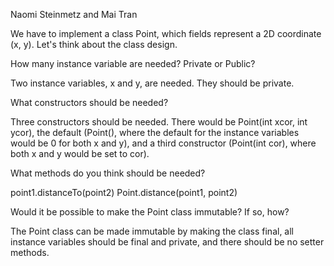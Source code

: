 Naomi Steinmetz and Mai Tran

We have to implement a class Point, which fields represent a 2D coordinate (x, y). Let's think about the class design.

   How many instance variable are needed? Private or Public?

   Two instance variables, x and y, are needed. They should be private.

   What constructors should be needed?

   Three constructors should be needed. There would be Point(int xcor, int ycor), the default (Point(), where the default for the instance variables would be 0 for both x and y), and a third constructor (Point(int cor), where both x and y would be set to cor).

   What methods do you think should be needed?

   point1.distanceTo(point2)
   Point.distance(point1, point2)

   Would it be possible to make the Point class immutable? If so, how?

   The Point class can be made immutable by making the class final, all instance variables should be final and private, and there should be no setter methods.
